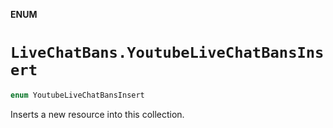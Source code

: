 **ENUM**

# `LiveChatBans.YoutubeLiveChatBansInsert`

```swift
enum YoutubeLiveChatBansInsert
```

Inserts a new resource into this collection.
